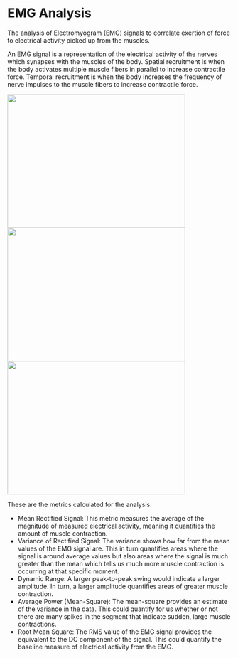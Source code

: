 # EMG Analysis
The analysis of Electromyogram (EMG) signals to correlate exertion of force to electrical activity picked up from the muscles.

An EMG signal is a representation of the electrical activity of the nerves which synapses with the muscles of the body. Spatial recruitment is when the body activates multiple muscle fibers in parallel to increase contractile force. Temporal recruitment is when the body increases the frequency of nerve impulses to the muscle fibers to increase contractile force.

<img src="https://github.com/user-attachments/assets/b8f872f2-cb7f-45d2-be12-10d17a327d4f" width="400" height="300">
<img src="https://github.com/user-attachments/assets/040f84f4-eef1-4efb-905e-b3f2350b6f11" width="400" height="300">
<img src="https://github.com/user-attachments/assets/b9d915c5-382d-4694-9027-7c0ee37d5e27" width="400" height="300">

These are the metrics calculated for the analysis:

* Mean Rectified Signal: This metric measures the average of the magnitude of measured electrical activity, meaning it quantifies the amount of muscle contraction.
* Variance of Rectified Signal: The variance shows how far from the mean values of the EMG signal are. This in turn quantifies areas where the signal is around average values but also areas where the signal is much greater than the mean which tells us much more muscle contraction is occurring at that specific moment.
* Dynamic Range: A larger peak-to-peak swing would indicate a larger amplitude. In turn, a larger amplitude quantifies areas of greater muscle contraction.
* Average Power (Mean-Square): The mean-square provides an estimate of the variance in the data. This could quantify for us whether or not there are many spikes in the segment that indicate sudden, large muscle contractions.
* Root Mean Square: The RMS value of the EMG signal provides the equivalent to the DC component of the signal. This could quantify the baseline measure of electrical activity from the EMG.
